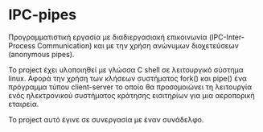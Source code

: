 # IPC-pipes

Προγραμματιστική εργασία με διαδιεργασιακή επικοινωνία (IPC-Inter-Process Communication) και με την χρήση ανώνυμων διοχετεύσεων (anonymous pipes).

Το project έχει υλοποιηθεί με γλώσσα C shell σε λειτουργικό σύστημα linux. Αφορά την χρήση των κλήσεων συστήματος fork() και pipe() ένα πρόγραμμα τύπου client-server το οποίο θα προσομοιώνει τη λειτουργία ενός ηλεκτρονικού συστήματος κράτησης εισιτηρίων για μια αεροπορική εταιρεία.

 Το project αυτό έγινε σε συνεργασία με έναν συνάδελφο.
